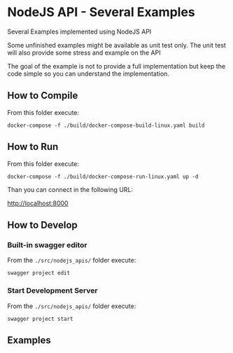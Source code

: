 # NodeJS API - Several Examples

Several Examples implemented using NodeJS API

Some unfinished examples might be available as unit test only. The unit test will also provide some stress and example on the API

The goal of the example is not to provide a full implementation but keep the code simple so you can understand the implementation.

## How to Compile

From this folder execute:

```shell
docker-compose -f ./build/docker-compose-build-linux.yaml build
```

## How to Run

From this folder execute:

```shell
docker-compose -f ./build/docker-compose-run-linux.yaml up -d
```

Than you can connect in the following URL:

[http://localhost:8000](http://localhost:8000)

## How to Develop

### Built-in swagger editor 

From the `./src/nodejs_apis/` folder execute:

```shell
swagger project edit
```

### Start Development Server

From the `./src/nodejs_apis/` folder execute:

```shell
swagger project start
```

## Examples

